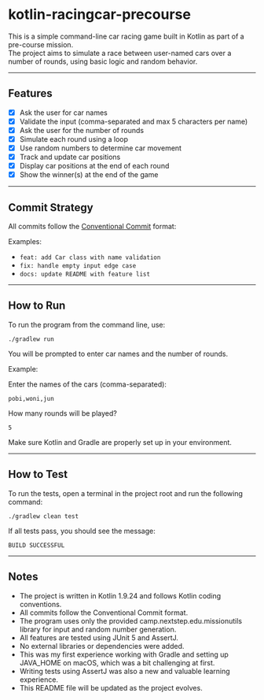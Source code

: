 # kotlin-racingcar-precourse

This is a simple command-line car racing game built in Kotlin as part of a pre-course mission.  
The project aims to simulate a race between user-named cars over a number of rounds, using basic logic and random behavior.

---

## Features

- [X] Ask the user for car names
- [X] Validate the input (comma-separated and max 5 characters per name)
- [X] Ask the user for the number of rounds
- [X] Simulate each round using a loop
- [X] Use random numbers to determine car movement
- [X] Track and update car positions
- [X] Display car positions at the end of each round
- [X] Show the winner(s) at the end of the game
---

##  Commit Strategy

All commits follow the [Conventional Commit](https://www.conventionalcommits.org/en/v1.0.0/) format:

Examples:
- `feat: add Car class with name validation`
- `fix: handle empty input edge case`
- `docs: update README with feature list`

---

##  How to Run 

To run the program from the command line, use:

```
./gradlew run
```
You will be prompted to enter car names and the number of rounds.

Example:

Enter the names of the cars (comma-separated):
```
pobi,woni,jun
```
How many rounds will be played?
```
5
```
Make sure Kotlin and Gradle are properly set up in your environment.


---

##  How to Test 



To run the tests, open a terminal in the project root and run the following command:
```
./gradlew clean test
```
If all tests pass, you should see the message:
```
BUILD SUCCESSFUL
```

---

##  Notes

- The project is written in Kotlin 1.9.24 and follows Kotlin coding conventions.
- All commits follow the Conventional Commit format.
- The program uses only the provided camp.nextstep.edu.missionutils library for input and random number generation.
- All features are tested using JUnit 5 and AssertJ.
- No external libraries or dependencies were added.
- This was my first experience working with Gradle and setting up JAVA_HOME on macOS, which was a bit challenging at first.
- Writing tests using AssertJ was also a new and valuable learning experience.
- This README file will be updated as the project evolves.